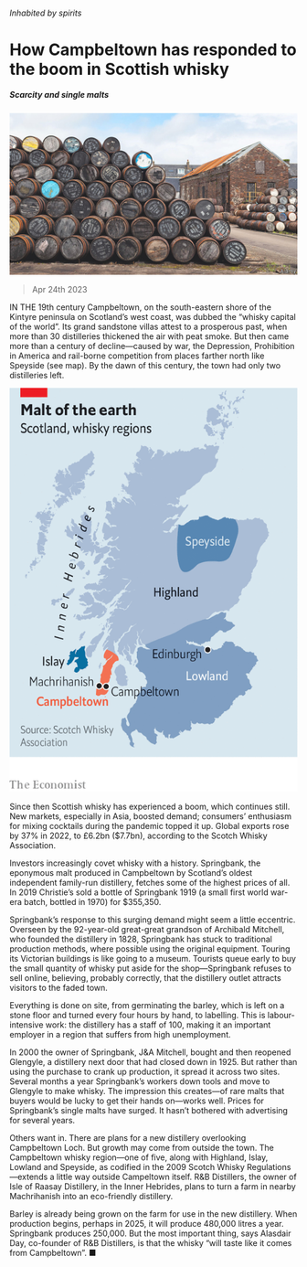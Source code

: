 ###### Inhabited by spirits

# How Campbeltown has responded to the boom in Scottish whisky 

##### Scarcity and single malts 

![image](images/20230429_BRP001.jpg) 

> Apr 24th 2023 

IN THE 19th century Campbeltown, on the south-eastern shore of the Kintyre peninsula on Scotland’s west coast, was dubbed the “whisky capital of the world”. Its grand sandstone villas attest to a prosperous past, when more than 30 distilleries thickened the air with peat smoke. But then came more than a century of decline—caused by war, the Depression, Prohibition in America and rail-borne competition from places farther north like Speyside (see map). By the dawn of this century, the town had only two distilleries left.

![image](images/20230429_BRM901.png) 


Since then Scottish whisky has experienced a boom, which continues still. New markets, especially in Asia, boosted demand; consumers’ enthusiasm for mixing cocktails during the pandemic topped it up. Global exports rose by 37% in 2022, to £6.2bn ($7.7bn), according to the Scotch Whisky Association. 

Investors increasingly covet whisky with a history. Springbank, the eponymous malt produced in Campbeltown by Scotland’s oldest independent family-run distillery, fetches some of the highest prices of all. In 2019 Christie’s sold a bottle of Springbank 1919 (a small first world war-era batch, bottled in 1970) for $355,350.

Springbank’s response to this surging demand might seem a little eccentric. Overseen by the 92-year-old great-great grandson of Archibald Mitchell, who founded the distillery in 1828, Springbank has stuck to traditional production methods, where possible using the original equipment. Touring its Victorian buildings is like going to a museum. Tourists queue early to buy the small quantity of whisky put aside for the shop—Springbank refuses to sell online, believing, probably correctly, that the distillery outlet attracts visitors to the faded town. 

Everything is done on site, from germinating the barley, which is left on a stone floor and turned every four hours by hand, to labelling. This is labour-intensive work: the distillery has a staff of 100, making it an important employer in a region that suffers from high unemployment. 

In 2000 the owner of Springbank, J&amp;A Mitchell, bought and then reopened Glengyle, a distillery next door that had closed down in 1925. But rather than using the purchase to crank up production, it spread it across two sites. Several months a year Springbank’s workers down tools and move to Glengyle to make whisky. The impression this creates—of rare malts that buyers would be lucky to get their hands on—works well. Prices for Springbank’s single malts have surged. It hasn’t bothered with advertising for several years. 

Others want in. There are plans for a new distillery overlooking Campbeltown Loch. But growth may come from outside the town. The Campbeltown whisky region—one of five, along with Highland, Islay, Lowland and Speyside, as codified in the 2009 Scotch Whisky Regulations—extends a little way outside Campeltown itself. R&amp;B Distillers, the owner of Isle of Raasay Distillery, in the Inner Hebrides, plans to turn a farm in nearby Machrihanish into an eco-friendly distillery. 

Barley is already being grown on the farm for use in the new distillery. When production begins, perhaps in 2025, it will produce 480,000 litres a year. Springbank produces 250,000. But the most important thing, says Alasdair Day, co-founder of R&amp;B Distillers, is that the whisky “will taste like it comes from Campbeltown”. ■



